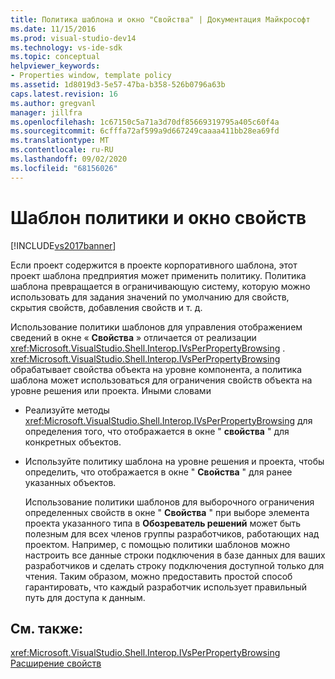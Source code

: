 ```yaml
---
title: Политика шаблона и окно "Свойства" | Документация Майкрософт
ms.date: 11/15/2016
ms.prod: visual-studio-dev14
ms.technology: vs-ide-sdk
ms.topic: conceptual
helpviewer_keywords:
- Properties window, template policy
ms.assetid: 1d8019d3-5e57-47ba-b358-526b0796a63b
caps.latest.revision: 16
ms.author: gregvanl
manager: jillfra
ms.openlocfilehash: 1c67150c5a71a3d70df85669319795a405c60f4a
ms.sourcegitcommit: 6cfffa72af599a9d667249caaaa411bb28ea69fd
ms.translationtype: MT
ms.contentlocale: ru-RU
ms.lasthandoff: 09/02/2020
ms.locfileid: "68156026"
---
```

# <a name="template-policy-and-the-properties-window"></a>Шаблон политики и окно свойств
[!INCLUDE[vs2017banner](../../includes/vs2017banner.md)]

Если проект содержится в проекте корпоративного шаблона, этот проект шаблона предприятия может применить политику. Политика шаблона превращается в ограничивающую систему, которую можно использовать для задания значений по умолчанию для свойств, скрытия свойств, добавления свойств и т. д.  
  
 Использование политики шаблонов для управления отображением сведений в окне « **Свойства** » отличается от реализации <xref:Microsoft.VisualStudio.Shell.Interop.IVsPerPropertyBrowsing> . <xref:Microsoft.VisualStudio.Shell.Interop.IVsPerPropertyBrowsing> обрабатывает свойства объекта на уровне компонента, а политика шаблона может использоваться для ограничения свойств объекта на уровне решения или проекта. Иными словами  
  
- Реализуйте методы <xref:Microsoft.VisualStudio.Shell.Interop.IVsPerPropertyBrowsing> для определения того, что отображается в окне " **свойства** " для конкретных объектов.  
  
- Используйте политику шаблона на уровне решения и проекта, чтобы определить, что отображается в окне " **Свойства** " для ранее указанных объектов.  
  
  Использование политики шаблонов для выборочного ограничения определенных свойств в окне " **Свойства** " при выборе элемента проекта указанного типа в **Обозреватель решений** может быть полезным для всех членов группы разработчиков, работающих над проектом. Например, с помощью политики шаблонов можно настроить все данные строки подключения в базе данных для ваших разработчиков и сделать строку подключения доступной только для чтения. Таким образом, можно предоставить простой способ гарантировать, что каждый разработчик использует правильный путь для доступа к данным.  
  
## <a name="see-also"></a>См. также:  
 <xref:Microsoft.VisualStudio.Shell.Interop.IVsPerPropertyBrowsing>   
 [Расширение свойств](../../extensibility/internals/extending-properties.md)
